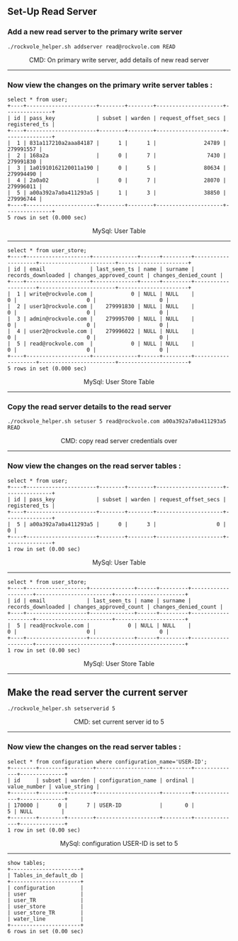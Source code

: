## Set-Up Read Server

### Add a new read server to the primary write server

```shell
./rockvole_helper.sh addserver read@rockvole.com READ
```
<div align="center">CMD: On primary write server, add details of new read server</div>
<hr/>

### Now view the changes on the primary write server tables :

```roomsql
select * from user;
+----+----------------------+--------+--------+---------------------+---------------+
| id | pass_key             | subset | warden | request_offset_secs | registered_ts |
+----+----------------------+--------+--------+---------------------+---------------+
|  1 | 831a117210a2aaa84187 |      1 |      1 |               24789 |     279991557 |
|  2 | 168a2a               |      0 |      7 |                7430 |     279991830 |
|  3 | 1a01910162120011a190 |      0 |      5 |               80634 |     279994490 |
|  4 | 2a0a02               |      0 |      7 |               28070 |     279996011 |
|  5 | a00a392a7a0a411293a5 |      1 |      3 |               38850 |     279996744 |
+----+----------------------+--------+--------+---------------------+---------------+
5 rows in set (0.000 sec)
```
<div align="center">MySql: User Table</div>
<hr/>

```roomsql
select * from user_store;
+----+--------------------+--------------+------+---------+--------------------+------------------------+----------------------+
| id | email              | last_seen_ts | name | surname | records_downloaded | changes_approved_count | changes_denied_count |
+----+--------------------+--------------+------+---------+--------------------+------------------------+----------------------+
|  1 | write@rockvole.com |            0 | NULL | NULL    |                  0 |                      0 |                    0 |
|  2 | user1@rockvole.com |    279991830 | NULL | NULL    |                  0 |                      0 |                    0 |
|  3 | admin@rockvole.com |    279995700 | NULL | NULL    |                  0 |                      0 |                    0 |
|  4 | user2@rockvole.com |    279996022 | NULL | NULL    |                  0 |                      0 |                    0 |
|  5 | read@rockvole.com  |            0 | NULL | NULL    |                  0 |                      0 |                    0 |
+----+--------------------+--------------+------+---------+--------------------+------------------------+----------------------+
5 rows in set (0.000 sec)
```
<div align="center">MySql: User Store Table</div>
<hr/>

### Copy the read server details to the read server

```shell
./rockvole_helper.sh setuser 5 read@rockvole.com a00a392a7a0a411293a5 READ
```
<div align="center">CMD: copy read server credentials over</div>
<hr/>

### Now view the changes on the read server tables :

```roomsql
select * from user;
+----+----------------------+--------+--------+---------------------+---------------+
| id | pass_key             | subset | warden | request_offset_secs | registered_ts |
+----+----------------------+--------+--------+---------------------+---------------+
|  5 | a00a392a7a0a411293a5 |      0 |      3 |                   0 |             0 |
+----+----------------------+--------+--------+---------------------+---------------+
1 row in set (0.00 sec)
```
<div align="center">MySql: User Table</div>
<hr/>

```roomsql
select * from user_store;
+----+-------------------+--------------+------+---------+--------------------+------------------------+----------------------+
| id | email             | last_seen_ts | name | surname | records_downloaded | changes_approved_count | changes_denied_count |
+----+-------------------+--------------+------+---------+--------------------+------------------------+----------------------+
|  5 | read@rockvole.com |            0 | NULL | NULL    |                  0 |                      0 |                    0 |
+----+-------------------+--------------+------+---------+--------------------+------------------------+----------------------+
1 row in set (0.00 sec)
```
<div align="center">MySql: User Store Table</div>
<hr/>

## Make the read server the current server
```shell
./rockvole_helper.sh setserverid 5
```
<div align="center">CMD: set current server id to 5</div>
<hr/>

### Now view the changes on the read server tables :

```roomsql
select * from configuration where configuration_name='USER-ID';
+--------+--------+--------+--------------------+---------+--------------+--------------+
| id     | subset | warden | configuration_name | ordinal | value_number | value_string |
+--------+--------+--------+--------------------+---------+--------------+--------------+
| 170000 |      0 |      7 | USER-ID            |       0 |            5 | NULL         |
+--------+--------+--------+--------------------+---------+--------------+--------------+
1 row in set (0.00 sec)
```
<div align="center">MySql: configuration USER-ID is set to 5</div>
<hr/>

```roomsql
show tables;
+----------------------+
| Tables_in_default_db |
+----------------------+
| configuration        |
| user                 |
| user_TR              |
| user_store           |
| user_store_TR        |
| water_line           |
+----------------------+
6 rows in set (0.00 sec)
```
